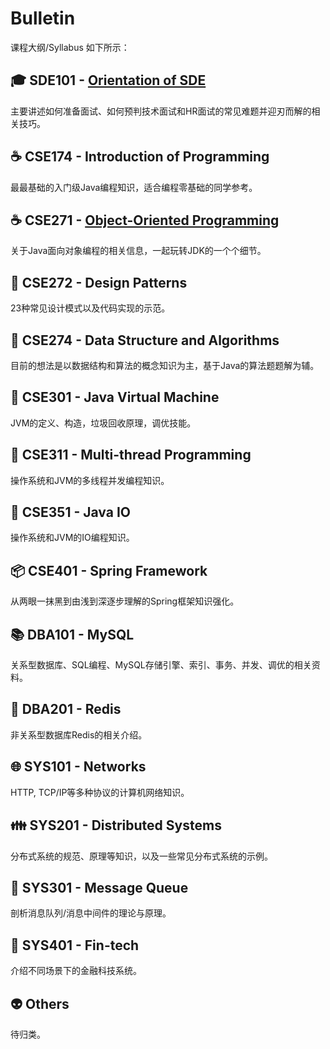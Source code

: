 # Bulletin

课程大纲/Syllabus 如下所示：

## :mortar_board: SDE101 - [Orientation of SDE](./SDE101.md)

主要讲述如何准备面试、如何预判技术面试和HR面试的常见难题并迎刃而解的相关技巧。

## :coffee: CSE174 - Introduction of Programming

最最基础的入门级Java编程知识，适合编程零基础的同学参考。

## :coffee: CSE271 - [Object-Oriented Programming](./CSE271.md)

关于Java面向对象编程的相关信息，一起玩转JDK的一个个细节。

## :nut_and_bolt: CSE272 - Design Patterns

23种常见设计模式以及代码实现的示范。

## :1234: CSE274 - Data Structure and Algorithms

目前的想法是以数据结构和算法的概念知识为主，基于Java的算法题题解为辅。

## :vertical_traffic_light: CSE301 - Java Virtual Machine

JVM的定义、构造，垃圾回收原理，调优技能。

## :closed_lock_with_key: CSE311 - Multi-thread Programming

操作系统和JVM的多线程并发编程知识。

## :floppy_disk: CSE351 - Java IO

操作系统和JVM的IO编程知识。

## :package: CSE401 - Spring Framework

从两眼一抹黑到由浅到深逐步理解的Spring框架知识强化。

## :books: DBA101 - MySQL

关系型数据库、SQL编程、MySQL存储引擎、索引、事务、并发、调优的相关资料。

## :memo: DBA201 - Redis

非关系型数据库Redis的相关介绍。

## :globe_with_meridians: SYS101 - Networks

HTTP, TCP/IP等多种协议的计算机网络知识。

## :family: SYS201 - Distributed Systems

分布式系统的规范、原理等知识，以及一些常见分布式系统的示例。

## :shower: SYS301 - Message Queue

剖析消息队列/消息中间件的理论与原理。

## :atm: SYS401 - Fin-tech

介绍不同场景下的金融科技系统。

## :alien: Others

待归类。
